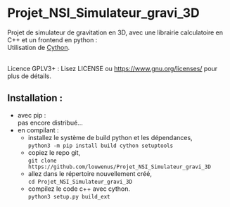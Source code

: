 # Projet_NSI_Simulateur_gravi_3D

Projet de simulateur de gravitation en 3D, avec une librairie calculatoire en C++ et un frontend en python :<br/>
Utilisation de [Cython](https://github.com/cython/cython).<br/><br/>

Licence GPLV3+ :
Lisez LICENSE ou https://www.gnu.org/licenses/ pour plus de détails.

## Installation :<br/>
- avec pip :<br/>
pas encore distribué...<br/>
- en compilant :<br/>
  - installez le système de build python et les dépendances,<br/>
  `python3 -m pip install build cython setuptools`<br/>
  - copiez le repo git,<br/>
  `git clone https://github.com/louwenus/Projet_NSI_Simulateur_gravi_3D`<br/>
  - allez dans le répertoire nouvellement créé,<br/>
  `cd Projet_NSI_Simulateur_gravi_3D`<br/>
  - compilez le code c++ avec cython.<br/>
  `python3 setup.py build_ext`<br/>